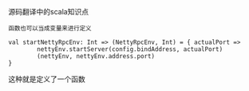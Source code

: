 源码翻译中的scala知识点

``函数也可以当成变量来进行定义``
```
val startNettyRpcEnv: Int => (NettyRpcEnv, Int) = { actualPort =>
        nettyEnv.startServer(config.bindAddress, actualPort)
        (nettyEnv, nettyEnv.address.port)
}
```
这种就是定义了一个函数